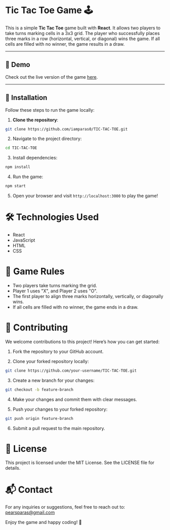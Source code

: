# **Tic Tac Toe Game** 🕹️

This is a simple **Tic Tac Toe** game built with **React**. It allows two players to take turns marking cells in a 3x3 grid. The player who successfully places three marks in a row (horizontal, vertical, or diagonal) wins the game. If all cells are filled with no winner, the game results in a draw.

---

## 🌟 **Demo**
Check out the live version of the game [here](https://iamparas0.github.io/TIC-TAC-TOE).

---

## 🚀 **Installation**

Follow these steps to run the game locally:

1. **Clone the repository**:
```bash
git clone https://github.com/iamparas0/TIC-TAC-TOE.git
```

2. Navigate to the project directory:
```bash
cd TIC-TAC-TOE
```

3. Install dependencies:
```bash
npm install
```

4. Run the game:
```bash
npm start
```

5. Open your browser and visit `http://localhost:3000` to play the game!

   
# 🛠️ **Technologies Used**
- React
- JavaScript
- HTML
- CSS


# 📝 **Game Rules**

- Two players take turns marking the grid.
- Player 1 uses "X", and Player 2 uses "O".
- The first player to align three marks horizontally, vertically, or diagonally wins.
- If all cells are filled with no winner, the game ends in a draw.


# 🌱 **Contributing**

We welcome contributions to this project! Here’s how you can get started:

1. Fork the repository to your GitHub account.

2. Clone your forked repository locally:
```bash
git clone https://github.com/your-username/TIC-TAC-TOE.git
```

3. Create a new branch for your changes:
```bash
git checkout -b feature-branch
```

4. Make your changes and commit them with clear messages.

5. Push your changes to your forked repository:
```bash
git push origin feature-branch
```

6. Submit a pull request to the main repository.


# 📄 **License**
This project is licensed under the MIT License. See the LICENSE file for details.

# 📬 **Contact**
For any inquiries or suggestions, feel free to reach out to: [pearsparas@gmail.com](mailto:pearsparas@gmail.com)

Enjoy the game and happy coding! 🎉
